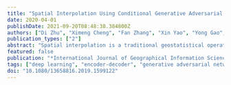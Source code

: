 ```yaml
---
title: "Spatial Interpolation Using Conditional Generative Adversarial Neural Networks"
date: 2020-04-01
publishDate: 2021-09-20T08:48:38.384800Z
authors: ["Di Zhu", "Ximeng Cheng", "Fan Zhang", "Xin Yao", "Yong Gao", "Yu Liu"]
publication_types: ["2"]
abstract: "Spatial interpolation is a traditional geostatistical operation that aims at predicting the attribute values of unobserved locations given a sample of data defined on point supports. However, the continuity and heterogeneity underlying spatial data are too complex to be approximated by classic statistical models. Deep learning models, especially the idea of conditional generative adversarial networks (CGANs), provide us with a perspective for formalizing spatial interpolation as a conditional generative task. In this article, we design a novel deep learning architecture named conditional encoder-decoder generative adversarial neural networks (CEDGANs) for spatial interpolation, therein combining the encoder-decoder structure with adversarial learning to capture deep representations of sampled spatial data and their interactions with local structural patterns. A case study on elevations in China demonstrates the ability of our model to achieve outstanding interpolation results compared to benchmark methods. Further experiments uncover the learned spatial knowledge in the model's hidden layers and test the potential to generalize our adversarial interpolation idea across domains. This work is an endeavor to investigate deep spatial knowledge using artificial intelligence. The proposed model can benefit practical scenarios and enlighten future research in various geographical applications related to spatial prediction."
featured: false
publication: "*International Journal of Geographical Information Science*"
tags: ["deep learning", "encoder-decoder", "generative adversarial networks", "Spatial interpolation", "spatial prediction"]
doi: "10.1080/13658816.2019.1599122"
---
```


